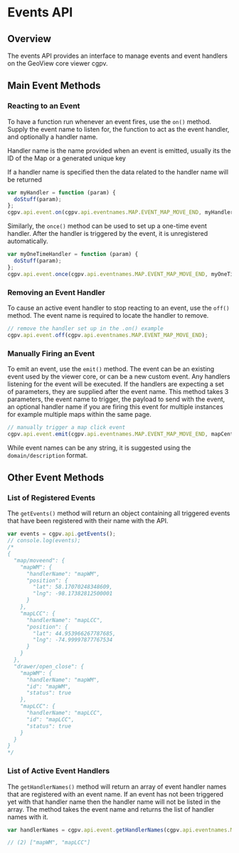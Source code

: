 # Events API

## Overview

The events API provides an interface to manage events and event handlers on the GeoView core viewer cgpv.

## Main Event Methods

### Reacting to an Event

To have a function run whenever an event fires, use the `on()` method. Supply the event name to listen for, the function to act as the event handler, and optionally a handler name.

Handler name is the name provided when an event is emitted, usually its the ID of the Map or a generated unique key

If a handler name is specified then the data related to the handler name will be returned

```js
var myHandler = function (param) {
  doStuff(param);
};
cgpv.api.event.on(cgpv.api.eventnames.MAP.EVENT_MAP_MOVE_END, myHandler, 'mapWM');
```

Similarly, the `once()` method can be used to set up a one-time event handler. After the handler is triggered by the event, it is unregistered automatically.

```js
var myOneTimeHandler = function (param) {
  doStuff(param);
};
cgpv.api.event.once(cgpv.api.eventnames.MAP.EVENT_MAP_MOVE_END, myOneTimeHandler, 'mapWM');
```

### Removing an Event Handler

To cause an active event handler to stop reacting to an event, use the `off()` method. The event name is required to locate the handler to remove.

```js
// remove the handler set up in the .on() example
cgpv.api.event.off(cgpv.api.eventnames.MAP.EVENT_MAP_MOVE_END);
```

### Manually Firing an Event

To emit an event, use the `emit()` method. The event can be an existing event used by the viewer core, or can be a new custom event. Any handlers listening for the event will be executed. If the handlers are expecting a set of parameters, they are supplied after the event name. This method takes 3 parameters, the event name to trigger, the payload to send with the event, an optional handler name if you are firing this event for multiple instances for example multiple maps within the same page.

```js
// manually trigger a map click event
cgpv.api.event.emit(cgpv.api.eventnames.MAP.EVENT_MAP_MOVE_END, mapCenterPayload, 'map3');
```

While event names can be any string, it is suggested using the `domain/description` format.

## Other Event Methods

### List of Registered Events

The `getEvents()` method will return an object containing all triggered events that have been registered with their name with the API.

```js
var events = cgpv.api.getEvents();
// console.log(events);
/*
{
  "map/moveend": {
    "mapWM": {
      "handlerName": "mapWM",
      "position": {
        "lat": 58.17070248348609,
        "lng": -98.17382812500001
      }
    },
    "mapLCC": {
      "handlerName": "mapLCC",
      "position": {
        "lat": 44.953966267787685,
        "lng": -74.99997877767534
      }
    }
  },
  "drawer/open_close": {
    "mapWM": {
      "handlerName": "mapWM",
      "id": "mapWM",
      "status": true
    },
    "mapLCC": {
      "handlerName": "mapLCC",
      "id": "mapLCC",
      "status": true
    }
  }
}
*/
```

### List of Active Event Handlers

The `getHandlerNames()` method will return an array of event handler names that are registered with an event name. If an event has not been triggered yet with that handler name then the handler name will not be listed in the array. The method takes the event name and returns the list of handler names with it.

```js
var handlerNames = cgpv.api.event.getHandlerNames(cgpv.api.eventnames.MAP.EVENT_MAP_MOVE_END, );

// (2) ["mapWM", "mapLCC"]
```
